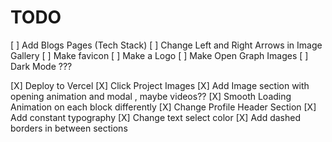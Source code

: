 # TODO

[ ] Add Blogs Pages (Tech Stack)
[ ] Change Left and Right Arrows in Image Gallery
[ ] Make favicon
[ ] Make a Logo
[ ] Make Open Graph Images
[ ] Dark Mode ???

[X] Deploy to Vercel
[X] Click Project Images
[X] Add Image section with opening animation and modal , maybe videos??
[X] Smooth Loading Animation on each block differently
[X] Change Profile Header Section
[X] Add constant typography
[X] Change text select color
[X] Add dashed borders in between sections
